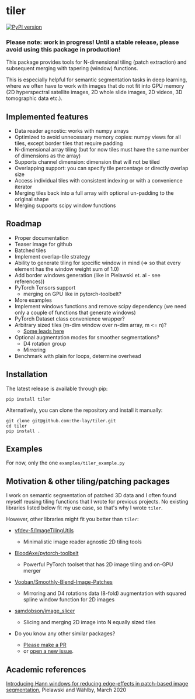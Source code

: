 # tiler
[![PyPI version](https://badge.fury.io/py/tiler.svg)](https://badge.fury.io/py/tiler)

### Please note: work in progress! Until a stable release, please avoid using this package in production!

This package provides tools for N-dimensional tiling (patch extraction)
and subsequent merging with tapering (window) functions.

This is especially helpful for semantic segmentation tasks in deep learning,
where we often have to work with images that do not fit into GPU memory
(2D hyperspectral satellite images, 2D whole slide images, 2D videos, 3D tomographic data etc.).

Implemented features
-------------
 - Data reader agnostic: works with numpy arrays
 - Optimized to avoid unnecessary memory copies: numpy views for all tiles, except border tiles that require padding
 - N-dimensional array tiling (but for now tiles must have the same number of dimensions as the array)
 - Supports channel dimension: dimension that will not be tiled
 - Overlapping support: you can specify tile percentage or directly overlap size
 - Access individual tiles with consistent indexing or with a convenience iterator
 - Merging tiles back into a full array with optional un-padding to the original shape
 - Merging supports scipy window functions
 
Roadmap
------------
 - Proper documentation
 - Teaser image for github
 - Batched tiles
 - Implement overlap-tile strategy
 - Ability to generate tiling for specific window in mind (=> so that every element has the window weight sum of 1.0)
 - Add border windows generation (like in Pielawski et. al - see references))
 - PyTorch Tensors support
   - merging on GPU like in pytorch-toolbelt?
 - More examples
 - Implement windows functions and remove scipy dependency (we need only a couple of functions that generate windows)
 - PyTorch Dataset class convenience wrapper?
 - Arbitrary sized tiles (m-dim window over n-dim array, m <= n)?
    - [Some leads here](https://stackoverflow.com/questions/45960192/using-numpy-as-strided-function-to-create-patches-tiles-rolling-or-sliding-w)
 - Optional augmentation modes for smoother segmentations?
    - D4 rotation group
    - Mirroring
 - Benchmark with plain for loops, determine overhead
 
 Installation
-------------
The latest release is available through pip:

```
pip install tiler 
 ```

Alternatively, you can clone the repository and install it manually:

```
git clone git@github.com:the-lay/tiler.git
cd tiler
pip install .
```
 
Examples
-------------
For now, only the one `examples/tiler_example.py`




<!-- for later
For more examples, please see examples/ folder
```python

 ```

Benchmarks
-------------
 Benchmarks?
 

Examples
-------------
https://github.com/BloodAxe/pytorch-toolbelt#inference-on-huge-images
https://github.com/BloodAxe/pytorch-toolbelt/blob/master/pytorch_toolbelt/inference/tiles.py

https://github.com/vfdev-5/ImageTilingUtils

https://github.com/Vooban/Smoothly-Blend-Image-Patches/blob/master/smooth_tiled_predictions.py

for windows:
https://stackoverflow.com/questions/1988804/what-is-memoization-and-how-can-i-use-it-in-python

https://en.wikipedia.org/wiki/Window_function#A_list_of_window_functions
https://github.com/scipy/scipy/blob/v1.4.1/scipy/signal/windows/windows.py
https://gist.github.com/npielawski/7e77d23209a5c415f55b95d4aba914f6

https://journals.plos.org/plosone/article?id=10.1371/journal.pone.0229839#pone.0229839.ref005
https://arxiv.org/pdf/1803.02786.pdf
-->





Motivation & other tiling/patching packages
-------------
I work on semantic segmentation of patched 3D data and
I often found myself reusing tiling functions that I wrote for previous projects.
No existing libraries listed below fit my use case, so that's why I wrote `tiler`.

However, other libraries might fit you better than `tiler`:
 - [vfdev-5/ImageTilingUtils](https://github.com/vfdev-5/ImageTilingUtils)
    - Minimalistic image reader agnostic 2D tiling tools

 - [BloodAxe/pytorch-toolbelt](https://github.com/BloodAxe/pytorch-toolbelt#inference-on-huge-images)
    - Powerful PyTorch toolset that has 2D image tiling and on-GPU merger

 - [Vooban/Smoothly-Blend-Image-Patches](https://github.com/Vooban/Smoothly-Blend-Image-Patches)
    - Mirroring and D4 rotations data (8-fold) augmentation with squared spline window function for 2D images

 - [samdobson/image_slicer](https://github.com/samdobson/image_slicer)
    - Slicing and merging 2D image into N equally sized tiles
    
 - Do you know any other similar packages?
    - [Please make a PR](https://github.com/the-lay/tiler/pulls)
    - or [open a new issue](https://github.com/the-lay/tiler/issues).
   
Academic references
-------------
[Introducing Hann windows for reducing edge-effects in patch-based image segmentation](https://doi.org/10.1371/journal.pone.0229839
), Pielawski and Wählby, March 2020
